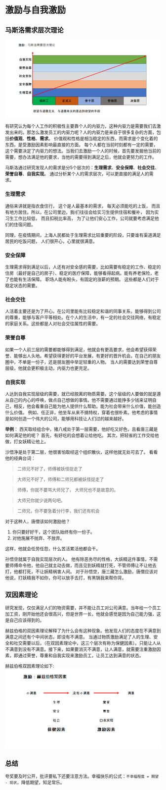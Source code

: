 # 激励与自我激励

## 马斯洛需求层次理论

![马斯洛需求层次与员工层级对应关系](images\maslow-hierarchy-of-needs.png)

有研究认为每个人工作的积极性主要靠个人的内驱力，这种内驱力是需要我们去激发出来的。那怎么激发员工的内驱力呢？人的内驱力是来自于很多复杂的方面，包括**价值观**、**性格**、**需求**。 价值观和性格是相当稳定的东西，而需求是个变化着的东西，是受激励因素影响最直接的方面。
每个人都在当前时刻都有一定的需要，这个需要决定了内驱力的想法。当我们去激励一个人的时候，首先要发掘他当前的需要，想办法满足他的要求，当他的需要得到满足之后，他就会更努力的工作。

马斯洛通过研究发现人的需求是分5个层次的：**生理需求**、**安全保障**、**社会交往**、**荣誉自尊**、**自我实现**。 通过分析某个人的需求层次，可以更直接的满足人的需求。

### 生理需求

通俗来讲就是指衣食住行， 这个是人最基本的需求， 每天必须能吃的上饭， 而且有地方居住。所以，在公司里边，我i们往往会给实习生提供住宿和餐补， 因为实习生工作比较低， 而且扣税比率高， 为了让他们安心工作，公司就要考虑满足他们的住宿问题。

同理，在疫情期间，上海人民都处于生理需求比较重要的阶段，只要谁有渠道满足居民的吃饭问题， 人们很开心，心里就很满意。

### 安全保障

生理需求得到满足以后，人还有对安全感的需要，比如需要有稳定的工作、稳定的住房（最好是自己的房子）、稳定的医疗保障，能够看得起病。能有养老保险，老了也能有生活保障。 职场人能有盼头，有固定的涨薪的预期。 这些都是人们对于稳定状态的需要。

### 社会交往

人活着主要还是为了开心。在公司里能有比较稳定和谐的同事关系，能够得到公司的尊重，能够与客户平等相处。在个人的生活中，有一定的社会交往网络，有稳定的家庭关系。这些都是人对社会交往属性的需要。

### 荣誉自尊

如果一个人前三层的需要都能够得到满足，他就会有更高要求，他会希望获得荣誉、能够出人头地。希望获得更好的平台发展，有更好的晋升机会。在自己的朋友圈中，不单是一份子，还是朋友圈中举足轻重的人物。 当人的需要达到荣誉自尊层级，他就会更积极主动，内驱力也更充足。

### 自我实现

人达到自我实现层级的需要，就已经脱离的物质需要。这个层级的人要做的就是遵从自己的内心的呼唤，做点自己想做的事情。他不需要通过能挣多少钱来证明自己，相反，他会看重自己能为他人提供什么帮助。能为社会带来什么价值，能创造什么价值。 例如、任正非，他坐车从来不搞特权，穿着也很朴素。他考虑的事情是如何创造一个伟大的公司，能够用科技让人们过的越来越好。

**举例**：
西天取经组合中，猪八戒处于第一层需要，他好吃又好色，且看唐三藏是如何满足他的呢？
首先，有好吃的会想着让给他吃。 其次，把轻省的工作交给他做，打女妖精让他上。

沙悟净是处于第二层，他很害怕取经这个组织散伙，这样他就无处可去了。 看看他的经典台词：

> 二师兄不好了，师傅被妖怪捉走了

> 大师兄不好了，师傅和二师兄都被妖怪捉走了

> 师傅，你就不要骂大师兄了， 大师兄也不是故意的。

> 大师兄你就少说两句吧。

> 二师兄，你不要急着分行李，我们还有机会

对于这种人，唐僧该如何激励他？

1. 你只要好好干，这个团队始终有你一份子。
2. 对他施展不抛弃、不放弃。

这样，他就会任劳任怨，什么苦活累活他都会干。

孙悟空就属于自我实现层次的人。 他有除恶务尽的性格，大妖精这件事情，不需要师傅命令他，他自己就主动去做，而且见到妖精就打死，不管师傅让不让他去打，他都打死，不让妖精祸害人间。
对于孙悟空，唐三藏怎么激励，唐僧应该对他说，打妖精我不如你，你可以放手去打，有黑锅我来帮你背。

## 双因素理论

研究发现，仅仅满足人们的物资需要，并不能让员工对公司满意。当年给一个员工加工资，刚开始他还会很高兴，但是世界一长，他就会感觉是因为自己能力强，这是自己应该得到的。

赫兹伯格的双因素理论解释了为什么会有这种现象。他发现人们的态度在不满意到满意之间还有个中间状态，即没有不满意。 当通过物质激励满足了人的生理、安全和社交需要以后，（在双因素理论中，这三个层次有称为保健因素）。只能让人从不满意到没有不满意。接下来，如果要消灭不满意，让人满意，就需要注重激励因素，即通过荣誉，尊重和自我实现来激励员工，让员工达到满意的状态。

赫兹伯格双因素理论如下:
![赫兹伯格双因素理论](images/two-factor-theory.png)

## 总结

夸奖要及时公开，批评要私下还要注意方法。幸福快乐的公式：`不幸福程度 = 期望 - 现状`，降低期望，知足常乐。


